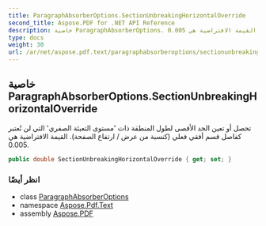 ```yaml
---
title: ParagraphAbsorberOptions.SectionUnbreakingHorizontalOverride
second_title: Aspose.PDF for .NET API Reference
description: خاصية ParagraphAbsorberOptions. تحصل أو تعين الحد الأقصى لطول المنطقة ذات 'مستوى التعبئة الصفري' التي لن تُعتبر كفاصل قسم أفقي فعلي كنسبة من عرض / ارتفاع الصفحة. القيمة الافتراضية هي 0.005
type: docs
weight: 30
url: /ar/net/aspose.pdf.text/paragraphabsorberoptions/sectionunbreakinghorizontaloverride/
---
```

## خاصية ParagraphAbsorberOptions.SectionUnbreakingHorizontalOverride

تحصل أو تعين الحد الأقصى لطول المنطقة ذات 'مستوى التعبئة الصفري' التي لن تُعتبر كفاصل قسم أفقي فعلي (كنسبة من عرض / ارتفاع الصفحة). القيمة الافتراضية هي 0.005.

```csharp
public double SectionUnbreakingHorizontalOverride { get; set; }
```

### انظر أيضًا

* class [ParagraphAbsorberOptions](../)
* namespace [Aspose.Pdf.Text](../../../aspose.pdf.text/)
* assembly [Aspose.PDF](../../../)